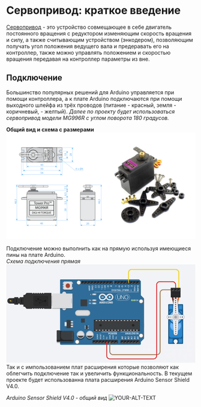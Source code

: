 # Сервопривод: краткое введение

[Сервопривод](https://habr.com/ru/articles/750222/#:~:text=22-,%D0%A3%D1%81%D1%82%D1%80%D0%BE%D0%B9%D1%81%D1%82%D0%B2%D0%BE%20%D1%81%D0%B5%D1%80%D0%B2%D0%BE%D0%BF%D1%80%D0%B8%D0%B2%D0%BE%D0%B4%D0%B0,-%D0%94%D0%BB%D1%8F%20%D1%81%D0%B2%D0%BE%D0%B5%D0%B9%20%D1%80%D0%B0%D0%B1%D0%BE%D1%82%D1%8B) - это устройство совмещающее в себе двигатель постоянного вращения с редуктором изменяющим скорость вращения и силу, а также считывающим устройством (энкодером), позволяющим получать угол положения ведущего вала и предеравать его на контроллер, также можно управлять положением и скоростью вращения передавая на контроллер параметры из вне.

## Подключение  
Большинство популярных решений для Arduino управляется при помощи контроллера, а к плате Arduino подключаются при помощи  выходного шлейфа из трёх проводов (питание - красный, земля - коричневый,  - желтый). *Далее по проекту будет использоваться сервопривод модели MG996R с углом поворота 180 градусов.*  

**Общий вид и схема с размерами**
<picture>
 <source media="(prefers-color-scheme: dark)" srcset="https://github.com/EngineerZavoda/ROSE-Robotic-Open-Source-Education/blob/9514f9716fee31dc185fbe311bff393d21c90672/ROBO-HAND_BEGINNER/Image/ServoMotor/MG996R_FIG1.png">
 <source media="(prefers-color-scheme: light)" srcset="https://github.com/EngineerZavoda/ROSE-Robotic-Open-Source-Education/blob/9514f9716fee31dc185fbe311bff393d21c90672/ROBO-HAND_BEGINNER/Image/ServoMotor/MG996R_FIG1.png">
 <img alt="YOUR-ALT-TEXT" src="https://github.com/EngineerZavoda/ROSE-Robotic-Open-Source-Education/blob/9514f9716fee31dc185fbe311bff393d21c90672/ROBO-HAND_BEGINNER/Image/ServoMotor/MG996R_FIG1.png">
</picture>

Подключение можно выполнить как на прямую используя имеющиеся пины на плате Arduino.  
*Схема подключения прямая*
<picture>
 <source media="(prefers-color-scheme: dark)" srcset="https://github.com/EngineerZavoda/ROSE-Robotic-Open-Source-Education/blob/bc0417dbb39ec42fefeef30e8f18cc052103d3f8/ROBO-HAND_BEGINNER/Image/ServoMotor/DirectConnection.gif">
 <source media="(prefers-color-scheme: light)" srcset="https://github.com/EngineerZavoda/ROSE-Robotic-Open-Source-Education/blob/bc0417dbb39ec42fefeef30e8f18cc052103d3f8/ROBO-HAND_BEGINNER/Image/ServoMotor/DirectConnection.gif">
 <img alt="YOUR-ALT-TEXT" src="https://github.com/EngineerZavoda/ROSE-Robotic-Open-Source-Education/blob/bc0417dbb39ec42fefeef30e8f18cc052103d3f8/ROBO-HAND_BEGINNER/Image/ServoMotor/DirectConnection.gif">
</picture>  
Так и с импользованием плат расширения которые позволяют как облегчить подключение так и увеличить функциональность. В текущем проекте будет использованна плата расширения Arduino Sensor Shield V4.0.

*Arduino Sensor Shield V4.0 - общий вид*
<picture>
 <source media="(prefers-color-scheme: dark)" srcset="https://github.com/EngineerZavoda/ROSE-Robotic-Open-Source-Education/blob/bc0417dbb39ec42fefeef30e8f18cc052103d3f8/ROBO-HAND_BEGINNER/Image/Arduino/SensorShield.jpg">
 <source media="(prefers-color-scheme: light)" srcset="https://github.com/EngineerZavoda/ROSE-Robotic-Open-Source-Education/blob/bc0417dbb39ec42fefeef30e8f18cc052103d3f8/ROBO-HAND_BEGINNER/Image/Arduino/SensorShield.jpg">
 <img alt="YOUR-ALT-TEXT" src="https://github.com/EngineerZavoda/ROSE-Robotic-Open-Source-Education/blob/bc0417dbb39ec42fefeef30e8f18cc052103d3f8/ROBO-HAND_BEGINNER/Image/Arduino/SensorShield.jpg">
</picture>
